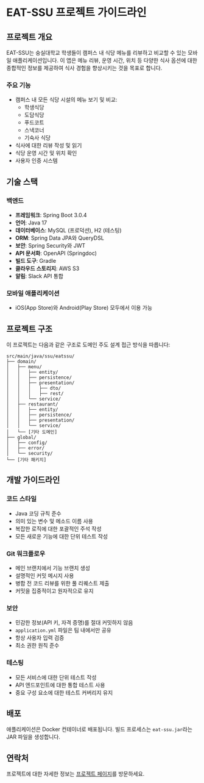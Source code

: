 # EAT-SSU 프로젝트 가이드라인

## 프로젝트 개요

EAT-SSU는 숭실대학교 학생들이 캠퍼스 내 식당 메뉴를 리뷰하고 비교할 수 있는 모바일 애플리케이션입니다. 이 앱은 메뉴 리뷰, 운영 시간, 위치 등 다양한 식사 옵션에 대한 종합적인 정보를 제공하여 식사 경험을
향상시키는 것을 목표로 합니다.

### 주요 기능

- 캠퍼스 내 모든 식당 시설의 메뉴 보기 및 비교:
    - 학생식당
    - 도담식당
    - 푸드코트
    - 스낵코너
    - 기숙사 식당
- 식사에 대한 리뷰 작성 및 읽기
- 식당 운영 시간 및 위치 확인
- 사용자 인증 시스템

## 기술 스택

### 백엔드

- **프레임워크**: Spring Boot 3.0.4
- **언어**: Java 17
- **데이터베이스**: MySQL (프로덕션), H2 (테스팅)
- **ORM**: Spring Data JPA와 QueryDSL
- **보안**: Spring Security와 JWT
- **API 문서화**: OpenAPI (Springdoc)
- **빌드 도구**: Gradle
- **클라우드 스토리지**: AWS S3
- **알림**: Slack API 통합

### 모바일 애플리케이션

- iOS(App Store)와 Android(Play Store) 모두에서 이용 가능

## 프로젝트 구조

이 프로젝트는 다음과 같은 구조로 도메인 주도 설계 접근 방식을 따릅니다:

```
src/main/java/ssu/eatssu/
├── domain/
│   ├── menu/
│   │   ├── entity/
│   │   ├── persistence/
│   │   ├── presentation/
│   │   │   ├── dto/
│   │   │   ├── rest/
│   │   └── service/
│   ├── restaurant/
│   │   ├── entity/
│   │   ├── persistence/
│   │   ├── presentation/
│   │   └── service/
│   └── [기타 도메인]
├── global/
│   ├── config/
│   ├── error/
│   └── security/
└── [기타 패키지]
```

## 개발 가이드라인

### 코드 스타일

- Java 코딩 규칙 준수
- 의미 있는 변수 및 메소드 이름 사용
- 복잡한 로직에 대한 포괄적인 주석 작성
- 모든 새로운 기능에 대한 단위 테스트 작성

### Git 워크플로우

- 메인 브랜치에서 기능 브랜치 생성
- 설명적인 커밋 메시지 사용
- 병합 전 코드 리뷰를 위한 풀 리퀘스트 제출
- 커밋을 집중적이고 원자적으로 유지

### 보안

- 민감한 정보(API 키, 자격 증명)를 절대 커밋하지 않음
- `application.yml` 파일은 팀 내에서만 공유
- 항상 사용자 입력 검증
- 최소 권한 원칙 준수

### 테스팅

- 모든 서비스에 대한 단위 테스트 작성
- API 엔드포인트에 대한 통합 테스트 사용
- 중요 구성 요소에 대한 테스트 커버리지 유지

## 배포

애플리케이션은 Docker 컨테이너로 배포됩니다. 빌드 프로세스는 `eat-ssu.jar`라는 JAR 파일을 생성합니다.

## 연락처

프로젝트에 대한 자세한 정보는 [프로젝트 페이지](https://hi-jin-1514.notion.site/EAT-SSU-b04aaec9b7814a628c6ef6b3e08c74a3)를 방문하세요.